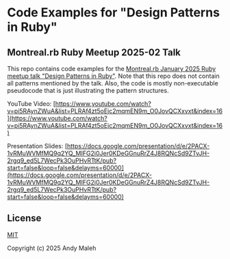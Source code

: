 # Code Examples for "Design Patterns in Ruby" 
## Montreal.rb Ruby Meetup 2025-02 Talk

This repo contains code examples for the [Montreal.rb January 2025 Ruby meetup talk "Design Patterns in Ruby"](https://www.youtube.com/watch?v=pi5RAynZWuA&list=PLRAf4zt5oEjc2mqmEN9m_O0JovQCXxvxt&index=16). 
Note that this repo does not contain all patterns mentioned by the talk. Also, the code is mostly non-executable pseudocode that is just illustrating the pattern structures.

YouTube Video:
[https://www.youtube.com/watch?v=pi5RAynZWuA&list=PLRAf4zt5oEjc2mqmEN9m_O0JovQCXxvxt&index=16](https://www.youtube.com/watch?v=pi5RAynZWuA&list=PLRAf4zt5oEjc2mqmEN9m_O0JovQCXxvxt&index=16)

Presentation Slides:
[https://docs.google.com/presentation/d/e/2PACX-1vRMuWVMfMQ9q2YQ_MIFG2i0Jer0KDeGGnuRrZ4J8RQNcSd9ZTvJH-2rgq9_ed5L7WecPk3OuPHvRTtK/pub?start=false&loop=false&delayms=60000](https://docs.google.com/presentation/d/e/2PACX-1vRMuWVMfMQ9q2YQ_MIFG2i0Jer0KDeGGnuRrZ4J8RQNcSd9ZTvJH-2rgq9_ed5L7WecPk3OuPHvRTtK/pub?start=false&loop=false&delayms=60000)

## License

[MIT](LICENSE.txt)

Copyright (c) 2025 Andy Maleh

